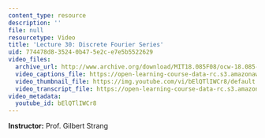 ```yaml
---
content_type: resource
description: ''
file: null
resourcetype: Video
title: 'Lecture 30: Discrete Fourier Series'
uid: 774478d8-3524-0b47-5e2c-e7e5b5522629
video_files:
  archive_url: http://www.archive.org/download/MIT18.085F08/ocw-18.085-f08-lec30_300k.mp4
  video_captions_file: https://open-learning-course-data-rc.s3.amazonaws.com/18-085-computational-science-and-engineering-i-fall-2008/0643a1913c9d5506977d8e52f02dd791_bElQTlIWCr8.vtt
  video_thumbnail_file: https://img.youtube.com/vi/bElQTlIWCr8/default.jpg
  video_transcript_file: https://open-learning-course-data-rc.s3.amazonaws.com/18-085-computational-science-and-engineering-i-fall-2008/92698f241c3096c35b7c10c98aecd156_bElQTlIWCr8.pdf
video_metadata:
  youtube_id: bElQTlIWCr8
---
```


**Instructor:** Prof. Gilbert Strang